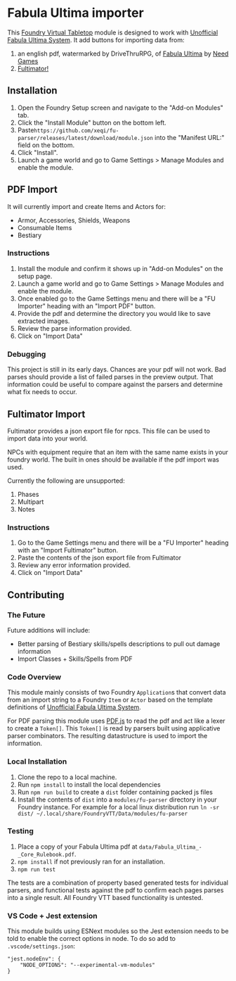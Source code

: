 # Fabula Ultima importer

This [Foundry Virtual Tabletop](https://foundryvtt.com/) module is designed to work with [Unofficial Fabula Ultima System](https://github.com/League-of-Fabulous-Developers/FoundryVTT-Fabula-Ultima).  It add buttons for importing data from:
1. an english pdf, watermarked by DriveThruRPG, of [Fabula Ultima](https://www.needgames.it/fabula-ultima-en/) by [Need Games](https://www.needgames.it/)
2. [Fultimator!](https://fabula-ultima-helper.web.app/)

## Installation

1. Open the Foundry Setup screen and navigate to the "Add-on Modules" tab.
2. Click the "Install Module" button on the bottom left.
3. Paste`https://github.com/xeqi/fu-parser/releases/latest/download/module.json` into the "Manifest URL:" field on the bottom.
4. Click "Install".
5. Launch a game world and go to Game Settings > Manage Modules and enable the module.

## PDF Import

It will currently import and create Items and Actors for:
* Armor, Accessories, Shields, Weapons
* Consumable Items
* Bestiary

### Instructions

1. Install the module and confirm it shows up in "Add-on Modules" on the setup page.
2. Launch a game world and go to Game Settings > Manage Modules and enable the module.
3. Once enabled go to the Game Settings menu and there will be a "FU Importer" heading with an "Import PDF" button.
4. Provide the pdf and determine the directory you would like to save extracted images.
5. Review the parse information provided.
6. Click on "Import Data"

### Debugging

This project is still in its early days.  Chances are your pdf will not work. Bad parses should provide a list of failed parses in the preview output. That information could be useful to compare against the parsers and determine what fix needs to occur.

## Fultimator Import

Fultimator provides a json export file for npcs.  This file can be used to import data into your world.

NPCs with equipment require that an item with the same name exists in your foundry world.  The built in ones should be available if the pdf import was used.

Currently the following are unsupported:
1. Phases
2. Multipart
3. Notes

### Instructions 
1. Go to the Game Settings menu and there will be a "FU Importer" heading with an "Import Fultimator" button.
2. Paste the contents of the json export file from Fultimator
3. Review any error information provided.
4. Click on "Import Data"


## Contributing

### The Future
Future additions will include:
* Better parsing of Bestiary skills/spells descriptions to pull out damage information
* Import Classes + Skills/Spells from PDF

### Code Overview

This module mainly consists of two Foundry `Application`s that convert data from an import string to a Foundry `Item` or `Actor` based on the template definitions of [Unofficial Fabula Ultima System](https://github.com/League-of-Fabulous-Developers/FoundryVTT-Fabula-Ultima).

For PDF parsing this module uses [PDF.js](https://mozilla.github.io/pdf.js/) to read the pdf and act like a lexer to create a `Token[]`.  This `Token[]` is read by parsers built using applicative parser combinators.  The resulting datastructure is used to import the information.

### Local Installation

1. Clone the repo to a local machine.
2. Run `npm install` to install the local dependencies
3. Run `npm run build` to create a `dist` folder containing packed js files
4. Install the contents of `dist` into a `modules/fu-parser` directory in your Foundry instance.  For example for a local linux distribution run `ln -sr dist/ ~/.local/share/FoundryVTT/Data/modules/fu-parser`

### Testing

1. Place a copy of your Fabula Ultima pdf at `data/Fabula_Ultima_-_Core_Rulebook.pdf`.
2. `npm install` if not previously ran for an installation.
3. `npm run test`

The tests are a combination of property based generated tests for individual parsers, and functional tests against the pdf to confirm each pages parses into a single result.
All Foundry VTT based functionality is untested.

### VS Code + Jest extension

This module builds using ESNext modules so the Jest extension needs to be told to enable the correct options in node.  To do so add to `.vscode/settings.json`:
```
"jest.nodeEnv": {
    "NODE_OPTIONS": "--experimental-vm-modules"
}
```